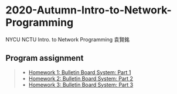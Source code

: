 # 2020-Autumn-Intro-to-Network-Programming
NYCU NCTU
Intro. to Network Programming 袁賢銘

## Program assignment
>* [Homework 1: Bulletin Board System: Part 1](/HW1)
>* [Homework 2: Bulletin Board System: Part 2](/HW2)
>* [Homework 3: Bulletin Board System: Part 3](/HW3)
